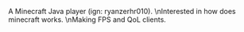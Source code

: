 A Minecraft Java player (ign: ryanzerhr010).
\nInterested in how does minecraft works.
\nMaking FPS and QoL clients.
